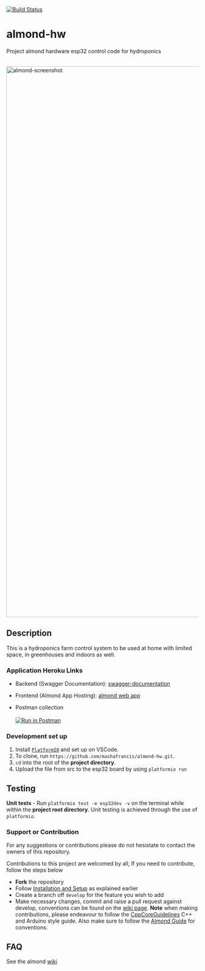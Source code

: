 [![Build Status](https://travis-ci.org/mashafrancis/almond-hw.svg?branch=develop)](https://travis-ci.org/mashafrancis/almond-hw)

# almond-hw
Project almond hardware esp32 control code for hydroponics

<br />
<img width="1440" alt="almond-screenshot" src="https://res.cloudinary.com/mashafrancis/image/upload/v1564127451/almond/hydroponics-kitchen.jpg">
<br />

## Description
This is a hydroponics farm control system to be used at home with limited space, in greenhouses and indoors as well.

### Application Heroku Links

-   Backend (Swagger Documentation):
    [swagger-documentation](https://kari4me-api.herokuapp.com/)

-   Frontend (Almond App Hosting):
    [almond web app](https://kari4me.herokuapp.com/)

-   Postman collection
    <br />
    <br />
    [![Run in Postman](https://run.pstmn.io/button.svg)](https://app.getpostman.com/run-collection/f9f0f4ab064818fbf641)

### Development set up
1. Install [`PlatformIO`](https://docs.platformio.org/en/latest/ide/vscode.html#ide-vscode) and set up on VSCode.
2. To clone, run `https://github.com/mashafrancis/almond-hw.git`.
3. `cd` into the root of the **project directory**.
4. Upload the file from src to the esp32 board by using `platformio run`

## Testing

**Unit tests** - Run `platformio test -e esp32dev -v` on the terminal while within the **project root directory**. Unit testing is achieved through the use of `platformio`.

### Support or Contribution

For any suggestions or contributions please do not hesistate to contact the owners of this repository.

Contributions to this project are welcomed by all, If you need to contribute, follow the steps below

- **Fork** the repository
- Follow [Installation and Setup](#installation) as explained earlier
- Create a branch off `develop` for the feature you wish to add
- Make necessary changes, commit and raise a pull request against develop, conventions can be found on the [wiki page](https://github.com/mashafrancis/almond-hw/wiki).
  **Note** when making contributions, please endeavour to follow the [CppCoreGuidelines](https://github.com/isocpp/CppCoreGuidelines/blob/master/CppCoreGuidelines.md) C++ and Arduino style guide. Also make sure to follow the [Almond Guide](https://github.com/mashafrancis/almond-hw/wiki) for conventions.

## FAQ
See the almond [wiki](https://github.com/mashafrancis/almond-hw/wiki)
